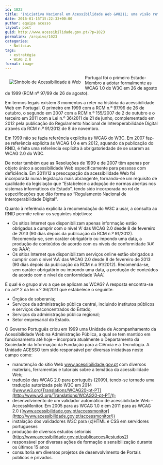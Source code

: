```yaml
---
id: 1023
title: 'Iniciativa Nacional em Acessibilidade Web &#8211; uma visão retrospetiva'
date: 2016-01-15T15:22:33+00:00
author: equipa acesso
layout: post
guid: http://www.acessibilidade.gov.pt/?p=1023
permalink: /arquivo/1023
categories:
  - Notícias
tags:
  - estratégia
  - WCAG 2.0
format: image
---
```

<img alt="Símbolo de Acessibilidade à Web" src="/image/acess.gif" style="float:left; margin:1em;" />

Portugal foi o primeiro Estado-Membro a adotar formalmente as WCAG 1.0 do W3C em 26 de agosto de 1999 (RCM nº 97/99 de 26 de agosto).

Em termos legais existem 3 momentos a reter na história da acessibilidade Web em Portugal. O primeiro em 1999 com a RCM n.º 97/99 de 26 de outubro, o segundo em 2007 com a RCM n.º 155/2007 de 2 de outubro e o terceiro em 2011 com a Lei n.º 36/2011 de 21 de junho, complementado em 2012 pela publicação do Regulamento Nacional de Interoperabilidade Digital através da RCM n.º 91/2012 de 8 de novembro.

Em 1999 não se fazia referência explícita às WCAG do W3C. Em 2007 faz-se referência explicita às WCAG 1.0 e em 2012, aquando da publicação do RNID, é feita uma referência explícita à obrigatoriedade de se usarem as WCAG 2.0 do W3C.

<!--more Ler mais sobre a Iniciativa Nacional em Acessibilidade Web-->

De notar também que as Resoluções de 1999 e de 2007 têm apenas por objeto único a acessibilidade Web especificamente para pessoas com deficiência. Em 2011/12 a preocupação da acessibilidade Web foi incorporada numa legislação mais abrangente, tornando-se um requisito de qualidade da legislação que &#8220;Estabelece a adopção de normas abertas nos sistemas informáticos do Estado”, tendo sido incorporada no rol de especificações que dão forma ao &#8220;Regulamento Nacional de Interoperabilidade Digital”.

Quanto à referência explicita à recomendação do W3C a usar, a consulta ao RNID permite retirar os seguintes objetivos:

  * Os sítios Internet que disponibilizam apenas informação estão obrigados a cumprir com o nível ‘A’ das WCAG 2.0 desde 8 de fevereiro de 2013 (90 dias depois da publicação da RCM n.º 91/2012). Recomenda-se, sem caráter obrigatório ou impondo uma data, a produção de conteúdos de acordo com os níveis de conformidade &#8216;AA&#8217; ou ‘AAA&#8217;;
  * Os sítios Internet que disponibilizam serviços online estão obrigados a cumprir com o nível ‘AA’ das WCAG 2.0 desde 8 de fevereiro de 2013 (90 dias depois da publicação da RCM n.o 91/2012). Recomenda-se, sem caráter obrigatório ou impondo uma data, a produção de conteúdos de acordo com o nível de conformidade ‘AAA’.

E qual é o grupo alvo a que se aplicam as WCAG? A resposta encontra-se no artº 2 da lei n.º 36/2011 que estabelece o seguinte:

<ul type="a">
  <li>
    Órgãos de soberania;
  </li>
  <li>
    Serviços da administração pública central, incluindo institutos públicos e serviços desconcentrados do Estado;
  </li>
  <li>
    Serviços da administração pública regional;
  </li>
  <li>
    Setor empresarial do Estado.
  </li>
</ul>

O Governo Português criou em 1999 uma Unidade de Acompanhamento da Acessibilidade Web na Administração Pública, a qual se tem mantido em funcionamento até hoje &#8211; incorpora atualmente o Departamento da Sociedade da Informação da Fundação para a Ciência e a Tecnologia. A Unidade ACESSO tem sido responsável por diversas iniciativas neste campo como:

  * manutenção do sítio Web www.acessibilidade.gov.pt com diversos materiais, ferramentas e tutoriais sobre a temática da acessibilidade Web;
  * tradução das WCAG 2.0 para português (2009), tendo-se tornado uma tradução autorizada pelo W3C em 2014 ([www.w3.org/Translations/WCAG20-pt-PT](http://www.w3.org/Translations/WCAG20-pt-PT/));
  * desenvolvimento de um validador automático de acessibilidade Web &#8211; AccessMonitor. Em 2005 para as WCAG 1.0 e em 2011 para as WCAG 2.0 ([www.acessibilidade.gov.pt/accessmonitor](http://www.acessibilidade.gov.pt/accessmonitor/))
  * instalação dos validadores W3C para (x)HTML e CSS em servidores portugueses
  * produção de diversos estudos setoriais (<http://www.acessibilidade.gov.pt/publicacoes#estudos2>)
  * responsável por diversas ações de formação e sensibilização durante os últimos 15 anos
  * consultoria em diversos projetos de desenvolvimento de Portais públicos e privados.